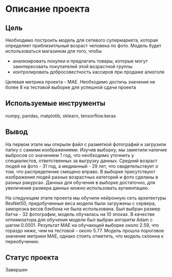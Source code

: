# Описание проекта
## Цель
Необходимо построить модель для сетевого супермаркета, которая определяет приблизитльный возраст человека по фото. Модель будет использоваться магазином для того, чтобы 
- анализировать покупки и предлагать товары, которые могут заинтересовать покупателей этой возрастной группы
- контролировать добросовестность кассиров при продаже алкоголя
   
Целевая метрика проекта - MAE. Необходимо достичь значения не более 8 на тестовой выборке для успешной сдачи проекта

## Используемые инструменты
numpy, pandas, matplotib, sklearn, tensorflow.keras  

## Вывод
На первом этапе мы открыли файл с разметкой фотографий и загрузили папку с самими изображениями. Изучив выборку, мы заметили наличие выбросов со значением 1 год, что необходимо уточнить у специалистов, ответственных за выгрузку данных. Средний возраст людей на фото - 31 год, а медианный - 29 лет, что свидетельствует о том, что распределение смещено вправо. В выборке присутствуют изображения людей разных возрастных категорий и фото сделаны в разных ракурсах. Данных для обучения в выборке достаточно, для увеличения размера данных можно использовать аугментацию.   
  
На следующем этапе проекта мы обучили нейронную сеть архитектуры ResNet50, предобученные веса модели были загружены с сервера, заморозка весов бэкбона не была использована. Был выбран размер батча - 32 фотографии, модель обучалась на 10 эпохах. В качестве оптимизатора для обучения модели был выбран алгоритм Adam с шагом 0.0001. Результат MAE на обучающей выборке около 2.59, что гораздо ниже, чем на тестовой - около 5.77. Модель прошла пороговое значение метрики MAE, однако стоить отметить, что модель склонна к переобучению.

## Статус проекта
Завершен

